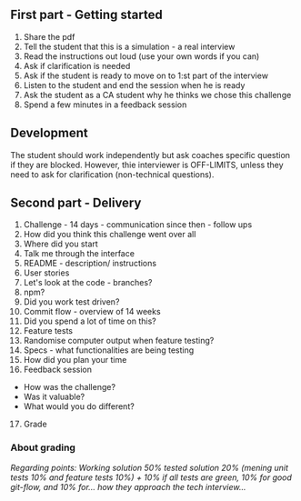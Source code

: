 ## First part - Getting started

1. Share the pdf
2. Tell the student that this is a simulation - a real interview
3. Read the instructions out loud (use your own words if you can)
4. Ask if clarification is needed
5. Ask if the student is ready to move on to 1:st part of the interview 
6. Listen to the student  and end the session when he is ready
7. Ask the student as a CA student why he thinks we chose this challenge
8. Spend a few minutes in a feedback session

## Development
The student should work independently but ask coaches specific question if they are blocked. However, thie interviewer is OFF-LIMITS, unless they need to ask for clarification (non-technical questions).

## Second part - Delivery
1. Challenge - 14 days - communication since then - follow ups
2. How did you think this challenge went over all
3. Where did you start
4. Talk me through the interface
5. README - description/ instructions
6. User stories
7. Let's look at the code - branches?
8. npm?
9. Did you work test driven?
10. Commit flow - overview of 14 weeks
11. Did you spend a lot of time on this?
12. Feature tests
13. Randomise computer output when feature testing?
14. Specs - what functionalities are being testing
15.  How did you plan your time
16. Feedback session
- How was the challenge?
- Was it valuable?
- What would you do different?
17. Grade

### About grading

_Regarding points: Working solution 50% tested solution 20% (mening unit tests 10% and feature tests 10%) + 10% if all tests are green, 10% for good git-flow, and 10% for... how they approach the tech interview..._
